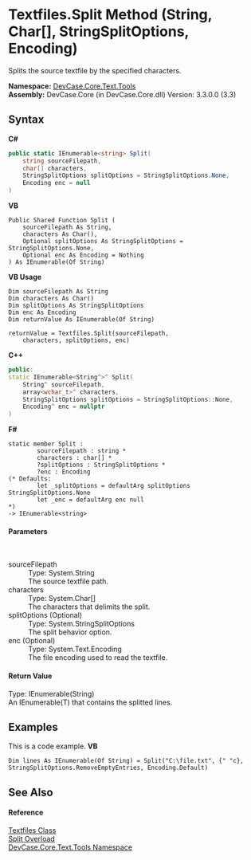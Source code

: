 # Textfiles.Split Method (String, Char[], StringSplitOptions, Encoding)
 

Splits the source textfile by the specified characters.

**Namespace:**&nbsp;<a href="N_DevCase_Core_Text_Tools">DevCase.Core.Text.Tools</a><br />**Assembly:**&nbsp;DevCase.Core (in DevCase.Core.dll) Version: 3.3.0.0 (3.3)

## Syntax

**C#**<br />
``` C#
public static IEnumerable<string> Split(
	string sourceFilepath,
	char[] characters,
	StringSplitOptions splitOptions = StringSplitOptions.None,
	Encoding enc = null
)
```

**VB**<br />
``` VB
Public Shared Function Split ( 
	sourceFilepath As String,
	characters As Char(),
	Optional splitOptions As StringSplitOptions = StringSplitOptions.None,
	Optional enc As Encoding = Nothing
) As IEnumerable(Of String)
```

**VB Usage**<br />
``` VB Usage
Dim sourceFilepath As String
Dim characters As Char()
Dim splitOptions As StringSplitOptions
Dim enc As Encoding
Dim returnValue As IEnumerable(Of String)

returnValue = Textfiles.Split(sourceFilepath, 
	characters, splitOptions, enc)
```

**C++**<br />
``` C++
public:
static IEnumerable<String^>^ Split(
	String^ sourceFilepath, 
	array<wchar_t>^ characters, 
	StringSplitOptions splitOptions = StringSplitOptions::None, 
	Encoding^ enc = nullptr
)
```

**F#**<br />
``` F#
static member Split : 
        sourceFilepath : string * 
        characters : char[] * 
        ?splitOptions : StringSplitOptions * 
        ?enc : Encoding 
(* Defaults:
        let _splitOptions = defaultArg splitOptions StringSplitOptions.None
        let _enc = defaultArg enc null
*)
-> IEnumerable<string> 

```


#### Parameters
&nbsp;<dl><dt>sourceFilepath</dt><dd>Type: System.String<br />The source textfile path.</dd><dt>characters</dt><dd>Type: System.Char[]<br />The characters that delimits the split.</dd><dt>splitOptions (Optional)</dt><dd>Type: System.StringSplitOptions<br />The split behavior option.</dd><dt>enc (Optional)</dt><dd>Type: System.Text.Encoding<br />The file encoding used to read the textfile.</dd></dl>

#### Return Value
Type: IEnumerable(String)<br />An IEnumerable(T) that contains the splitted lines.

## Examples
This is a code example. 
**VB**<br />
``` VB
Dim lines As IEnumerable(Of String) = Split("C:\file.txt", {" "c}, StringSplitOptions.RemoveEmptyEntries, Encoding.Default)
```


## See Also


#### Reference
<a href="T_DevCase_Core_Text_Tools_Textfiles">Textfiles Class</a><br /><a href="Overload_DevCase_Core_Text_Tools_Textfiles_Split">Split Overload</a><br /><a href="N_DevCase_Core_Text_Tools">DevCase.Core.Text.Tools Namespace</a><br />